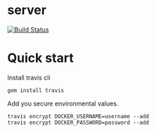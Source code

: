 # server

[![Build Status](https://travis-ci.org/kealan/server.svg?branch=master)](https://travis-ci.org/kealan/server)

# Quick start

Install travis cli

    gem install travis

Add you secure environmental values.

    travis encrypt DOCKER_USERNAME=username --add
    travis encrypt DOCKER_PASSWORD=password --add
